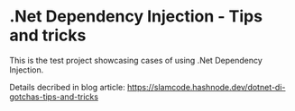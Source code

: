 # .Net Dependency Injection - Tips and tricks
This is the test project showcasing cases of using .Net Dependency Injection.

Details decribed in blog article:
https://slamcode.hashnode.dev/dotnet-di-gotchas-tips-and-tricks
